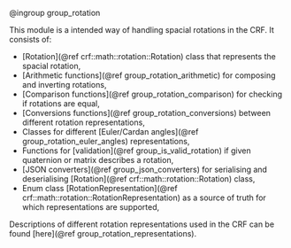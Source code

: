 @ingroup group_rotation

This module is a intended way of handling spacial rotations in the CRF.
It consists of:

- [Rotation](@ref crf::math::rotation::Rotation) class that represents the spacial rotation,
- [Arithmetic functions](@ref group_rotation_arithmetic) for composing and
inverting rotations,
- [Comparison functions](@ref group_rotation_comparison) for checking if rotations are equal,
- [Conversions functions](@ref group_rotation_conversions)
between different rotation representations,
- Classes for different [Euler/Cardan angles](@ref group_rotation_euler_angles)
representations,
- Functions for [validation](@ref group_is_valid_rotation) if given quaternion or
matrix describes a rotation,
- [JSON converters](@ref group_json_converters) for serialising and deserialising
[Rotation](@ref crf::math::rotation::Rotation) class,
- Enum class [RotationRepresentation](@ref crf::math::rotation::RotationRepresentation)
as a source of truth for which representations are supported,

Descriptions of different rotation representations used in the CRF can be found
[here](@ref group_rotation_representations).

